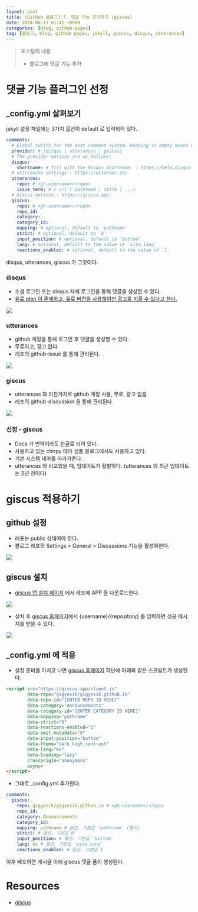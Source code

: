```yaml
---
layout: post
title: (GitHub 블로그) 7. 댓글 기능 추가하기 (giscus)
date: 2024-06-13 01:41 +0900
categories: [blog, github-pages]
tag: [블로그, blog, github pages, jekyll, giscus, disqus, utterances]
---
```


> 포스팅의 내용
> 
> - 블로그에 댓글 기능 추가

# 댓글 기능 플러그인 선정

## _config.yml 살펴보기

jekyll 설정 파일에는 3가지 옵션이 default 로 입력되어 있다.

```yaml
comments:
  # Global switch for the post comment system. Keeping it empty means disabled.
  provider: # [disqus | utterances | giscus]
  # The provider options are as follows:
  disqus:
    shortname: # fill with the Disqus shortname. › https://help.disqus.com/en/articles/1717111-what-s-a-shortname
  # utterances settings › https://utteranc.es/
  utterances:
    repo: # <gh-username>/<repo>
    issue_term: # < url | pathname | title | ...>
  # Giscus options › https://giscus.app
  giscus:
    repo: # <gh-username>/<repo>
    repo_id:
    category:
    category_id:
    mapping: # optional, default to 'pathname'
    strict: # optional, default to '0'
    input_position: # optional, default to 'bottom'
    lang: # optional, default to the value of `site.lang`
    reactions_enabled: # optional, default to the value of `1`
```

disqus, utterances, giscus 가 그것이다.

### disqus

- 소셜 로그인 또는 disqus 자체 로그인을 통해 댓글을 생성할 수 있다.
- [유료 plan 이 존재하고, 유료 버전을 사용해야만 광고를 지울 수 있다고 한다.][disqus]

![](/assets/img/2024-06-13/2024-06-13-blog-github-pages-7-comments-giscus-1-disqus.png)

### utterances

- github 계정을 통해 로그인 후 댓글을 생성할 수 있다.
- 무료이고, 광고 없다.
- 레포의 github-issue 를 통해 관리된다.

![](/assets/img/2024-06-13/2024-06-13-blog-github-pages-7-comments-giscus-2-utterances.png)

### giscus

- utterances 와 마찬가지로 github 계정 사용, 무료, 광고 없음
- 레포의 github-discussion 을 통해 관리된다.

![](/assets/img/2024-06-13/2024-06-13-blog-github-pages-7-comments-giscus-3-giscus.png)

### 선정 - giscus

- Docs 가 번역이라도 한글로 되어 있다.
- 사용하고 있는 chirpy 테마 샘플 블로그에서도 사용하고 있다.
- 기본 시스템 테마를 따라가준다.
- utterances 와 비교했을 때, 업데이트가 활발하다. (utterances 의 최근 업데이트는 2년 전이다)

# giscus 적용하기

## github 설정

- 레포는 public 상태여야 한다.
- 블로그 레포의 Settings > General > Discussions 기능을 활성화한다.

![](/assets/img/2024-06-13/2024-06-13-blog-github-pages-7-comments-giscus-4-setting-discussions.png)

## giscus 설치

- [giscus 앱 설치 페이지][giscus-app] 에서 레포에 APP 을 다운로드한다.

![](/assets/img/2024-06-13/2024-06-13-blog-github-pages-7-comments-giscus-5-giscus-install.png)

- 설치 후 [giscus 홈페이지][giscus]에서 {username}/{repository} 를 입력하면 성공 메시지를 받을 수 있다.

![](/assets/img/2024-06-13/2024-06-13-blog-github-pages-7-comments-giscus-6-giscus-setting.png)

## _config.yml 에 적용

- 설정 준비를 마치고 나면 [giscus 홈페이지][giscus] 하단에 아래와 같은 스크립트가 생성된다.

```html
<script src="https://giscus.app/client.js"
        data-repo="gigyesik/gigyesik.github.io"
        data-repo-id="[ENTER REPO ID HERE]"
        data-category="Announcements"
        data-category-id="[ENTER CATEGORY ID HERE]"
        data-mapping="pathname"
        data-strict="0"
        data-reactions-enabled="1"
        data-emit-metadata="0"
        data-input-position="bottom"
        data-theme="dark_high_contrast"
        data-lang="ko"
        data-loading="lazy"
        crossorigin="anonymous"
        async>
</script>
```

- 그대로 _config.yml 추가한다.

```yaml
comments:
  giscus:
    repo: gigyesik/gigyesik.github.io # <gh-username>/<repo>
    repo_id:
    category: Announcements
    category_id:
    mapping: pathname # 옵션. 기본값 'pathname' (명시)
    strict: # 옵션. 기본값 0
    input_position: # 옵션. 기본값 'bottom'
    lang: ko # 옵션. 기본값 'site.lang'
    reactions_enabled: # 옵션. 기본값 1
```

이후 배포하면 게시글 아래 giscus 댓글 폼이 생성된다.

# Resources
- [giscus][giscus]

[disqus]: https://disqus.com/pricing
[giscus]: https://giscus.app/ko
[giscus-app]: https://github.com/apps/giscus
